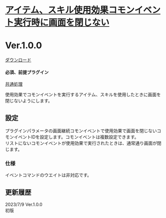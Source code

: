 # [アイテム、スキル使用効果コモンイベント実行時に画面を閉じない](https://raw.githubusercontent.com/nuun888/MZ/master/NUUN_ContinuationItemWindowCommon.js)
# Ver.1.0.0
[ダウンロード](https://raw.githubusercontent.com/nuun888/MZ/master/NUUN_ContinuationItemWindowCommon.js)
#### 必須、前提プラグイン
[共通処理](https://github.com/nuun888/MZ/blob/master/README/Base.md)  

使用効果でコモンイベントを実行するアイテム、スキルを使用したときに画面を閉じないようにします。

## 設定
プラグインパラメータの画面継続コモンイベントで使用効果で画面を閉じないコモンイベントIDを設定します。コモンイベントは複数設定できます。  
リストにないコモンイベントが使用効果で実行されたときは、通常通り画面が閉じます。  

### 仕様
イベントコマンドのウエイトは非対応です。  

## 更新履歴
2023/7/9 Ver.1.0.0  
初版  
